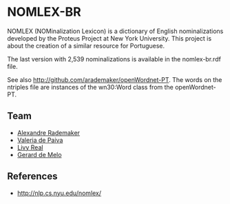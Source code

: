 
# NOMLEX-BR

NOMLEX (NOMinalization Lexicon) is a dictionary of English
nominalizations developed by the Proteus Project at New York
University. This project is about the creation of a similar resource
for Portuguese.

The last version with 2,539 nominalizations is available in the
nomlex-br.rdf file.

See also http://github.com/arademaker/openWordnet-PT. The words on the
ntriples file are instances of the wn30:Word class from the
openWordnet-PT.

## Team

- [Alexandre Rademaker](http://arademaker.github.io)
- [Valeria de Paiva](http://www.valeriadepaiva.org)
- [Livy Real](http://livyreal.com)
- [Gerard de Melo](http://demelo.org)

## References

- http://nlp.cs.nyu.edu/nomlex/
